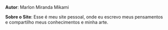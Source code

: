 **Autor**: Marlon Miranda Mikami

**Sobre o Site**: Esse é meu site pessoal, onde eu escrevo meus pensamentos e compartilho meus conhecimentos e minha arte.

